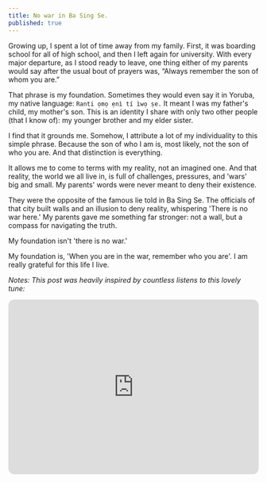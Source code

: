 ```yaml
---
title: No war in Ba Sing Se.
published: true
---
```


Growing up, I spent a lot of time away from my family. First, it was boarding school for all of high school, and then I left again for university. With every major departure, as I stood ready to leave, one thing either of my parents would say after the usual bout of prayers was, “Always remember the son of whom you are.”

That phrase is my foundation. Sometimes they would even say it in Yoruba, my native language: `Ranti ọmọ ẹnì tí ìwọ ṣe.` It meant I was my father's child, my mother's son. This is an identity I share with only two other people (that I know of): my younger brother and my elder sister.

I find that it grounds me. Somehow, I attribute a lot of my individuality to this simple phrase. Because the son of who I am is, most likely, not the son of who you are. And that distinction is everything.

It allows me to come to terms with my reality, not an imagined one. And that reality, the world we all live in, is full of challenges, pressures, and 'wars' big and small. My parents' words were never meant to deny their existence.

They were the opposite of the famous lie told in Ba Sing Se. The officials of that city built walls and an illusion to deny reality, whispering 'There is no war here.' My parents gave me something far stronger: not a wall, but a compass for navigating the truth.

My foundation isn't 'there is no war.'

My foundation is, 'When you are in the war, remember who you are'. I am really grateful for this life I live.

*Notes: This post was heavily inspired by countless listens to this lovely tune:* 
<iframe data-testid="embed-iframe" style="border-radius:12px" src="https://open.spotify.com/embed/track/0u73xf0c3Fg8mZPGRbk92M?utm_source=generator" class="is-fullwidth" width="100%" height="352" frameBorder="0" allowfullscreen="" allow="autoplay; clipboard-write; encrypted-media; fullscreen; picture-in-picture" loading="lazy"></iframe>

